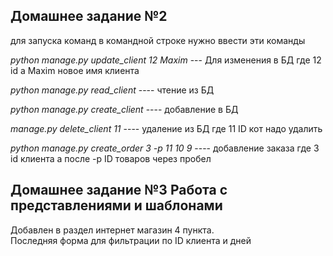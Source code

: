 ## Домашнее задание №2 ##

для запуска команд в командной строке нужно ввести эти команды 

*python manage.py update_client 12 Maxim* --- Для изменения в БД где 12 id а Maxim новое имя клиента

*python manage.py read_client*  ----			чтение из БД

*python manage.py create_client* ----  		добавление в БД

*manage.py delete_client 11* ----  удаление из БД где 11 ID кот надо удалить  

*python manage.py create_order 3 -p 11 10 9* ---- добавление заказа где 3 id клиента а после -p ID товаров через пробел

## Домашнее задание №3 Работа с представлениями и шаблонами ##

Добавлен в раздел интернет магазин 4 пункта.  
Последняя форма для фильтрации по ID клиента и дней 
